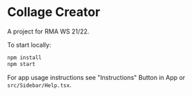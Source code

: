 # Collage Creator
A project for RMA WS 21/22.

To start locally:

```sh
npm install
npm start
```

For app usage instructions see "Instructions" Button in App or `src/Sidebar/Help.tsx`.
